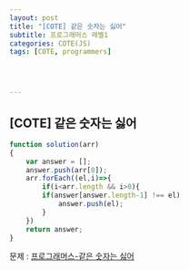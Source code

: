 ```yaml
---
layout: post
title: "[COTE] 같은 숫자는 싫어"
subtitle: 프로그래머스 레벨1
categories: COTE(JS)
tags: [COTE, programmers]




---
```




## [COTE] 같은 숫자는 싫어

```javascript
function solution(arr)
{
    var answer = [];
    answer.push(arr[0]);
    arr.forEach((el,i)=>{
        if(i<arr.length && i>0){
        if(answer[answer.length-1] !== el)
            answer.push(el);
        }
    })
    return answer;
}
```

문제 : [프로그래머스-같은 숫자는 싫어](https://programmers.co.kr/learn/courses/30/lessons/12906)